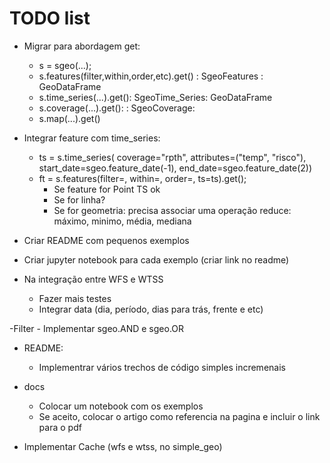 # TODO list
- Migrar para abordagem get:
    - s = sgeo(...);
    - s.features(filter,within,order,etc).get() : SgeoFeatures : GeoDataFrame
    - s.time_series(...).get(): SgeoTime_Series: GeoDataFrame
    - s.coverage(...).get(): : SgeoCoverage:
    - s.map(...).get()

- Integrar feature com time_series:
    - ts = s.time_series( coverage="rpth",
                        attributes=("temp", "risco"),
                        start_date=sgeo.feature_date(-1),
                        end_date=sgeo.feature_date(2))
     - ft = s.features(filter=, within=, order=, ts=ts).get();
        - Se feature for Point TS ok
        - Se for linha?
        - Se for geometria: precisa associar uma operação reduce: máximo, minimo, média, mediana



- Criar README com pequenos exemplos
- Criar jupyter notebook para cada exemplo (criar link no readme)


- Na integração entre WFS e WTSS
  - Fazer mais testes
  - Integrar data (dia, período, dias para trás, frente e etc)

-Filter
	-  Implementar sgeo.AND e sgeo.OR

- README:
  - Implementrar vários trechos de código simples incremenais
  

- docs
  - Colocar um notebook com os exemplos
  - Se aceito, colocar o artigo como referencia na pagina e incluir o link para o pdf
  

- Implementar Cache (wfs e wtss, no simple_geo)

